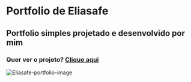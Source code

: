 # Portfolio de Eliasafe
## Portfolio simples projetado e desenvolvido por mim
### Quer ver o projeto? <a href="https://eliasafecode.github.io/Eliasafe-portfolio/index.html">Clique aqui</a>
![Eliasafe-portfolio-image](https://github.com/user-attachments/assets/3d777f9b-9ab3-4cef-ac8c-ea51260bbef3)

